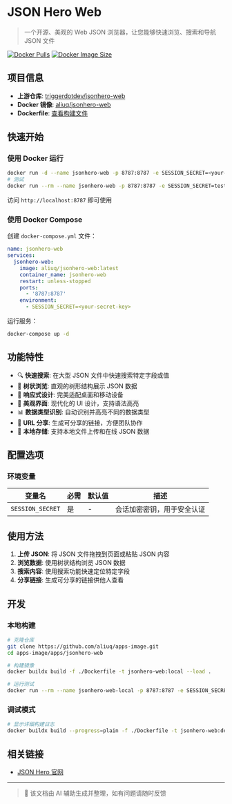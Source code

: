 # JSON Hero Web

> 一个开源、美观的 Web JSON 浏览器，让您能够快速浏览、搜索和导航 JSON 文件

[![Docker Pulls](https://img.shields.io/docker/pulls/aliuq/jsonhero-web)](https://hub.docker.com/r/aliuq/jsonhero-web)
[![Docker Image Size](https://img.shields.io/docker/image-size/aliuq/jsonhero-web)](https://hub.docker.com/r/aliuq/jsonhero-web)

## 项目信息

- **上游仓库**: [triggerdotdev/jsonhero-web](https://github.com/triggerdotdev/jsonhero-web)
- **Docker 镜像**: [aliuq/jsonhero-web](https://hub.docker.com/r/aliuq/jsonhero-web)
- **Dockerfile**: [查看构建文件](https://github.com/aliuq/apps-image/tree/master/apps/jsonhero-web)

## 快速开始

### 使用 Docker 运行

```bash
docker run -d --name jsonhero-web -p 8787:8787 -e SESSION_SECRET=<your-secret-key> aliuq/jsonhero-web:latest
# 测试
docker run --rm --name jsonhero-web -p 8787:8787 -e SESSION_SECRET=test-secret aliuq/jsonhero-web:latest
```

访问 `http://localhost:8787` 即可使用

### 使用 Docker Compose

创建 `docker-compose.yml` 文件：

```yaml
name: jsonhero-web
services:
  jsonhero-web:
    image: aliuq/jsonhero-web:latest
    container_name: jsonhero-web
    restart: unless-stopped
    ports:
      - '8787:8787'
    environment:
      - SESSION_SECRET=<your-secret-key>
```

运行服务：

```bash
docker-compose up -d
```

## 功能特性

- 🔍 **快速搜索**: 在大型 JSON 文件中快速搜索特定字段或值
- 🌳 **树状浏览**: 直观的树形结构展示 JSON 数据
- 📱 **响应式设计**: 完美适配桌面和移动设备
- 🎨 **美观界面**: 现代化的 UI 设计，支持语法高亮
- 📊 **数据类型识别**: 自动识别并高亮不同的数据类型
- 🔗 **URL 分享**: 生成可分享的链接，方便团队协作
- 💾 **本地存储**: 支持本地文件上传和在线 JSON 数据

## 配置选项

### 环境变量

| 变量名 | 必需 | 默认值 | 描述 |
|--------|------|--------|------|
| `SESSION_SECRET` | 是 | - | 会话加密密钥，用于安全认证 |

## 使用方法

1. **上传 JSON**: 将 JSON 文件拖拽到页面或粘贴 JSON 内容
2. **浏览数据**: 使用树状结构浏览 JSON 数据
3. **搜索内容**: 使用搜索功能快速定位特定字段
4. **分享链接**: 生成可分享的链接供他人查看

## 开发

### 本地构建

```bash
# 克隆仓库
git clone https://github.com/aliuq/apps-image.git
cd apps-image/apps/jsonhero-web

# 构建镜像
docker buildx build -f ./Dockerfile -t jsonhero-web:local --load .

# 运行测试
docker run --rm --name jsonhero-web-local -p 8787:8787 -e SESSION_SECRET=test-secret jsonhero-web:local
```

### 调试模式

```bash
# 显示详细构建日志
docker buildx build --progress=plain -f ./Dockerfile -t jsonhero-web:debug --no-cache --load .
```

## 相关链接

- [JSON Hero 官网](https://jsonhero.io/)

---

> 📝 该文档由 AI 辅助生成并整理，如有问题请随时反馈
